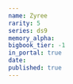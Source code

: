 ```yaml
---
name: Zyree
rarity: 5
series: ds9
memory_alpha:
bigbook_tier: -1
in_portal: true
date:
published: true
---
```



